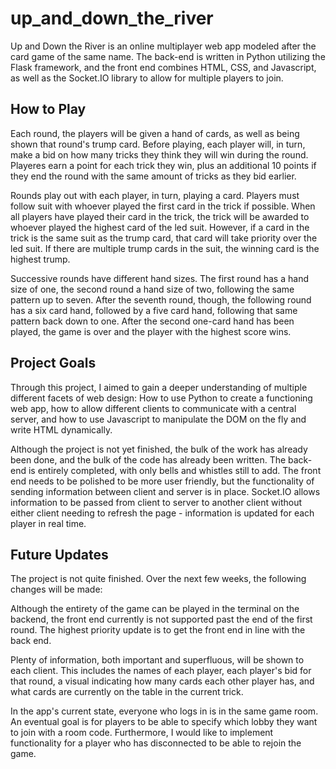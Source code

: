 # up_and_down_the_river

Up and Down the River is an online multiplayer web app modeled after the card game of the same name. The back-end is written in Python utilizing the Flask framework, and the front end combines HTML, CSS, and Javascript, as well as the Socket.IO library to allow for multiple players to join.

## How to Play

Each round, the players will be given a hand of cards, as well as being shown that round's trump card. Before playing, each player will, in turn, make a bid on how many tricks they think they will win during the round. Playeres earn a point for each trick they win, plus an additional 10 points if they end the round with the same amount of tricks as they bid earlier.

Rounds play out with each player, in turn, playing a card. Players must follow suit with whoever played the first card in the trick if possible. When all players have played their card in the trick, the trick will be awarded to whoever played the highest card of the led suit. However, if a card in the trick is the same suit as the trump card, that card will take priority over the led suit. If there are multiple trump cards in the suit, the winning card is the highest trump.

Successive rounds have different hand sizes. The first round has a hand size of one, the second round a hand size of two, following the same pattern up to seven. After the seventh round, though, the following round has a six card hand, followed by a five card hand, following that same pattern back down to one. After the second one-card hand has been played, the game is over and the player with the highest score wins.

## Project Goals

Through this project, I aimed to gain a deeper understanding of multiple different facets of web design: How to use Python to create a functioning web app, how to allow different clients to communicate with a central server, and how to use Javascript to manipulate the DOM on the fly and write HTML dynamically. 

Although the project is not yet finished, the bulk of the work has already been done, and the bulk of the code has already been written. The back-end is entirely completed, with only bells and whistles still to add. The front end needs to be polished to be more user friendly, but the functionality of sending information between client and server is in place. Socket.IO allows information to be passed from client to server to another client without either client needing to refresh the page - information is updated for each player in real time.

## Future Updates

The project is not quite finished. Over the next few weeks, the following changes will be made:

Although the entirety of the game can be played in the terminal on the backend, the front end currently is not supported past the end of the first round. The highest priority update is to get the front end in line with the back end.

Plenty of information, both important and superfluous, will be shown to each client. This includes the names of each player, each player's bid for that round, a visual indicating how many cards each other player has, and what cards are currently on the table in the current trick.

In the app's current state, everyone who logs in is in the same game room. An eventual goal is for players to be able to specify which lobby they want to join with a room code. Furthermore, I would like to implement functionality for a player who has disconnected to be able to rejoin the game.